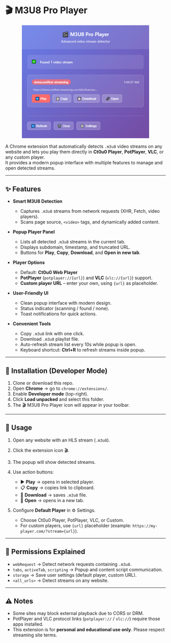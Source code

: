 # 🎬 M3U8 Pro Player
<div align="center">
  <img src="Screenshot/Screenshot_1.png" alt="Popup UI" width="400"/>
</div>

A Chrome extension that automatically detects `.m3u8` video streams on any website and lets you play them directly in **Ct0u0 Player**, **PotPlayer**, **VLC**, or any custom player.  
It provides a modern popup interface with multiple features to manage and open detected streams.

---

## ✨ Features

- **Smart M3U8 Detection**  
  - Captures `.m3u8` streams from network requests (XHR, Fetch, video players).  
  - Scans page source, `<video>` tags, and dynamically added content.  

- **Popup Player Panel**  
  - Lists all detected `.m3u8` streams in the current tab.  
  - Displays subdomain, timestamp, and truncated URL.  
  - Buttons for **Play**, **Copy**, **Download**, and **Open in new tab**.  

- **Player Options**  
  - Default: **Ct0u0 Web Player**  
  - **PotPlayer** (`potplayer://{url}`) and **VLC** (`vlc://{url}`) support.  
  - **Custom player URL** – enter your own, using `{url}` as placeholder.  

- **User-Friendly UI**  
  - Clean popup interface with modern design.  
  - Status indicator (scanning / found / none).  
  - Toast notifications for quick actions.  

- **Convenient Tools**  
  - Copy `.m3u8` link with one click.  
  - Download `.m3u8` playlist file.  
  - Auto-refresh stream list every 10s while popup is open.  
  - Keyboard shortcut: **Ctrl+R** to refresh streams inside popup.  

---

## 🚀 Installation (Developer Mode)

1. Clone or download this repo.  
2. Open **Chrome** → go to `chrome://extensions/`.  
3. Enable **Developer mode** (top-right).  
4. Click **Load unpacked** and select this folder.  
5. The 🎬 M3U8 Pro Player icon will appear in your toolbar.  

---

## 📖 Usage

1. Open any website with an HLS stream (`.m3u8`).  
2. Click the extension icon 🎬.  
3. The popup will show detected streams.  
4. Use action buttons:  

   - ▶️ **Play** → opens in selected player.  
   - 📋 **Copy** → copies link to clipboard.  
   - 💾 **Download** → saves `.m3u8` file.  
   - 🔗 **Open** → opens in a new tab.  

5. Configure **Default Player** in ⚙️ Settings.  
   - Choose Ct0u0 Player, PotPlayer, VLC, or Custom.  
   - For custom players, use `{url}` placeholder (example: `https://my-player.com/?stream={url}`).  

---

## 🔑 Permissions Explained

- `webRequest` → Detect network requests containing `.m3u8`.  
- `tabs`, `activeTab`, `scripting` → Popup and content script communication.  
- `storage` → Save user settings (default player, custom URL).  
- `<all_urls>` → Detect streams on any website.  

---

## ⚠️ Notes

- Some sites may block external playback due to CORS or DRM.  
- PotPlayer and VLC protocol links (`potplayer://` / `vlc://`) require those apps installed.  
- This extension is for **personal and educational use only**. Please respect streaming site terms.  
